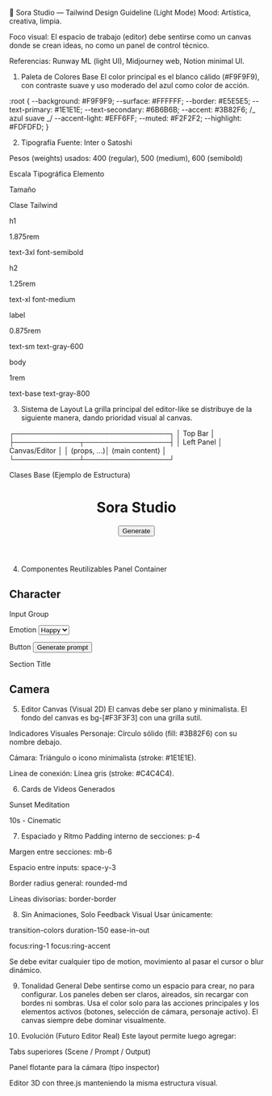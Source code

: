 🎨 Sora Studio — Tailwind Design Guideline (Light Mode)
Mood: Artística, creativa, limpia.

Foco visual: El espacio de trabajo (editor) debe sentirse como un canvas donde se crean ideas, no como un panel de control técnico.

Referencias: Runway ML (light UI), Midjourney web, Notion minimal UI.

1. Paleta de Colores Base
   El color principal es el blanco cálido (#F9F9F9), con contraste suave y uso moderado del azul como color de acción.

:root {
--background: #F9F9F9;
--surface: #FFFFFF;
--border: #E5E5E5;
--text-primary: #1E1E1E;
--text-secondary: #6B6B6B;
--accent: #3B82F6; /_ azul suave _/
--accent-light: #EFF6FF;
--muted: #F2F2F2;
--highlight: #FDFDFD;
}

2. Tipografía
   Fuente: Inter o Satoshi

Pesos (weights) usados: 400 (regular), 500 (medium), 600 (semibold)

Escala Tipográfica
Elemento

Tamaño

Clase Tailwind

h1

1.875rem

text-3xl font-semibold

h2

1.25rem

text-xl font-medium

label

0.875rem

text-sm text-gray-600

body

1rem

text-base text-gray-800

3. Sistema de Layout
   La grilla principal del editor-like se distribuye de la siguiente manera, dando prioridad visual al canvas.

┌───────────────────────────────┐
│ Top Bar │
├─────────────┬─────────────────┤
│ Left Panel │ Canvas/Editor │
│ (props, ...)│ (main content) │
└─────────────┴─────────────────┘

Clases Base (Ejemplo de Estructura)

<div class="min-h-screen bg-background text-text-primary font-inter flex flex-col">
  <header class="border-b border-border bg-surface px-6 py-3 flex items-center justify-between">
    <h1 class="text-xl font-semibold">Sora Studio</h1>
    <button class="px-3 py-1.5 bg-accent text-white rounded-md text-sm">Generate</button>
  </header>
  <div class="flex flex-1">
    <aside class="w-72 border-r border-border bg-surface p-4 overflow-y-auto">
      <!-- Propiedades del personaje, cámara, etc -->
    </aside>
    <main class="flex-1 bg-muted p-6">
      <!-- Canvas / escena -->
    </main>
  </div>
</div>

4. Componentes Reutilizables
Panel Container
<div class="bg-surface border border-border rounded-lg p-4 space-y-2">
  <h2 class="text-sm font-medium text-gray-700 uppercase tracking-wide">Character</h2>
  <!-- Contenido -->
</div>

Input Group

<div class="space-y-1">
  <label class="text-sm text-gray-600">Emotion</label>
  <select class="w-full border border-border rounded-md px-2 py-1.5 text-sm focus:outline-none focus:ring-1 focus:ring-accent">
    <option>Happy</option>
  </select>
</div>

Button
<button class="px-3 py-1.5 bg-accent text-white rounded-md text-sm hover:bg-blue-600 transition-colors">
Generate prompt
</button>

Section Title

<h2 class="text-sm font-semibold text-gray-700 uppercase tracking-wide border-b border-border pb-1">
  Camera
</h2>

5. Editor Canvas (Visual 2D)
   El canvas debe ser plano y minimalista. El fondo del canvas es bg-[#F3F3F3] con una grilla sutil.

<canvas class="w-full h-full bg-[#F3F3F3] rounded-md border border-border"></canvas>

Indicadores Visuales
Personaje: Círculo sólido (fill: #3B82F6) con su nombre debajo.

Cámara: Triángulo o icono minimalista (stroke: #1E1E1E).

Línea de conexión: Línea gris (stroke: #C4C4C4).

6. Cards de Videos Generados
<div class="grid grid-cols-2 gap-4 mt-4">
  <div class="bg-surface border border-border rounded-lg overflow-hidden">
    <div class="aspect-video bg-gray-200"></div>
    <div class="p-2">
      <p class="text-sm font-medium text-gray-800">Sunset Meditation</p>
      <p class="text-xs text-gray-500">10s - Cinematic</p>
    </div>
  </div>
</div>

7. Espaciado y Ritmo
   Padding interno de secciones: p-4

Margen entre secciones: mb-6

Espacio entre inputs: space-y-3

Border radius general: rounded-md

Líneas divisorias: border-border

8. Sin Animaciones, Solo Feedback Visual
   Usar únicamente:

transition-colors duration-150 ease-in-out

focus:ring-1 focus:ring-accent

Se debe evitar cualquier tipo de motion, movimiento al pasar el cursor o blur dinámico.

9. Tonalidad General
   Debe sentirse como un espacio para crear, no para configurar. Los paneles deben ser claros, aireados, sin recargar con bordes ni sombras. Usa el color solo para las acciones principales y los elementos activos (botones, selección de cámara, personaje activo). El canvas siempre debe dominar visualmente.

10. Evolución (Futuro Editor Real)
    Este layout permite luego agregar:

Tabs superiores (Scene / Prompt / Output)

Panel flotante para la cámara (tipo inspector)

Editor 3D con three.js manteniendo la misma estructura visual.
